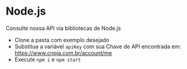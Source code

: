 # Node.js

Consulte nossa API via bibliotecas de Node.js

- Clone a pasta com exemplo desejado
- Substitua a variável `apiKey` com sua Chave de API encontrada em: https://www.cnpja.com.br/account/me
- Execute `npm i` e `npm start`
